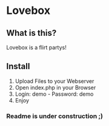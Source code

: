 # Lovebox
## What is this?
Lovebox is a flirt partys!

## Install
1. Upload Files to your Webserver
2. Open index.php in your Browser
3. Login: demo - Password: demo
4. Enjoy

### Readme is under construction ;)
